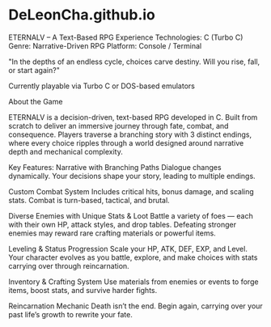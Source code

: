 # DeLeonCha.github.io
ETERNALV – A Text-Based RPG Experience
Technologies: C (Turbo C)
Genre: Narrative-Driven RPG
Platform: Console / Terminal

"In the depths of an endless cycle, choices carve destiny. Will you rise, fall, or start again?"

Currently playable via Turbo C or DOS-based emulators

About the Game

ETERNALV is a decision-driven, text-based RPG developed in C. Built from scratch to deliver an immersive journey through fate, combat, and
consequence. Players traverse a branching story with 3 distinct endings, where every choice ripples through a world designed around 
narrative depth and mechanical complexity.

Key Features:
Narrative with Branching Paths
Dialogue changes dynamically. Your decisions shape your story, leading to multiple endings.

Custom Combat System
Includes critical hits, bonus damage, and scaling stats. Combat is turn-based, tactical, and brutal.

Diverse Enemies with Unique Stats & Loot
Battle a variety of foes — each with their own HP, attack styles, and drop tables. Defeating stronger enemies may reward rare crafting 
materials or powerful items.

Leveling & Status Progression
Scale your HP, ATK, DEF, EXP, and Level. Your character evolves as you battle, explore, and make choices with stats carrying over through 
reincarnation.

Inventory & Crafting System
Use materials from enemies or events to forge items, boost stats, and survive harder fights.

Reincarnation Mechanic
Death isn’t the end. Begin again, carrying over your past life’s growth to rewrite your fate.
